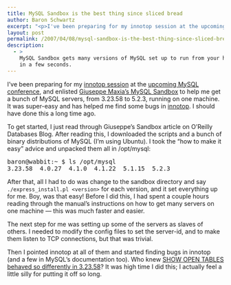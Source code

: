 ```yaml
---
title: MySQL Sandbox is the best thing since sliced bread
author: Baron Schwartz
excerpt: "<p>I've been preparing for my innotop session at the upcoming MySQL conference, and enlisted Giuseppe Maxia's MySQL Sandbox to help me get a bunch of MySQL servers, from 3.23.58 to 5.2.3, running on one machine.  It was super-easy and has helped me find some bugs in innotop.  I should have done this a long time ago.</p>"
layout: post
permalink: /2007/04/08/mysql-sandbox-is-the-best-thing-since-sliced-bread/
description:
  - >
    MySQL Sandbox gets many versions of MySQL set up to run from your home directory
    in a few seconds.
---
```

I&#8217;ve been preparing for my [innotop session][1] at the [upcoming MySQL conference][2], and enlisted [Giuseppe Maxia&#8217;s MySQL Sandbox][3] to help me get a bunch of MySQL servers, from 3.23.58 to 5.2.3, running on one machine. It was super-easy and has helped me find some bugs in [innotop][4]. I should have done this a long time ago.

To get started, I just read through Giuseppe&#8217;s Sandbox article on O&#8217;Reilly Databases Blog. After reading this, I downloaded the scripts and a bunch of binary distributions of MySQL (I&#8217;m using Ubuntu). I took the &#8220;how to make it easy&#8221; advice and unpacked them all in /opt/mysql:

<pre>baron@wabbit:~ $ ls /opt/mysql
3.23.58  4.0.27  4.1.0  4.1.22  5.1.15  5.2.3</pre>

After that, all I had to do was change to the sandbox directory and say `./express_install.pl <version>` for each version, and it set everything up for me. Boy, was that easy! Before I did this, I had spent a couple hours reading through the manual&#8217;s instructions on how to get many servers on one machine &#8212; this was much faster and easier.

The next step for me was setting up some of the servers as slaves of others. I needed to modify the config files to set the server-id, and to make them listen to TCP connections, but that was trivial.

Then I pointed innotop at all of them and started finding bugs in innotop (and a few in MySQL&#8217;s documentation too). Who knew [SHOW OPEN TABLES behaved so differently in 3.23.58][5]? It was high time I did this; I actually feel a little silly for putting it off so long.

 [1]: http://www.mysqlconf.com/cs/mysqluc2007/view/e_sess/13213
 [2]: http://www.mysqlconf.com/
 [3]: http://sourceforge.net/projects/mysql-sandbox
 [4]: http://code.google.com/p/innotop
 [5]: http://bugs.mysql.com/bug.php?id=27706